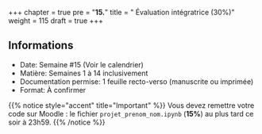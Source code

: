 +++
chapter = true
pre = "<b>15.</b>"
title = " Évaluation intégratrice (30%)"
weight = 115
draft = true
+++



## Informations

* Date:				Semaine #15 (Voir le calendrier)
* Matière: 		        Semaines 1 à 14 inclusivement
* Documentation permise: 	1 feuille recto-verso (manuscrite ou imprimée)
* Format:			À confirmer


{{% notice style="accent" title="Important" %}}
Vous devez remettre votre code sur Moodle : le fichier `projet_prenom_nom.ipynb` (**15%**) au plus tard ce soir à 23h59.
{{% /notice %}}



